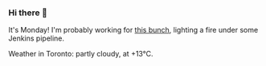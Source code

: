 ### Hi there :wave:

It's Monday! I'm probably working for [this bunch](https://github.com/kohofinancial), lighting a fire under some Jenkins pipeline.

Weather in Toronto: partly cloudy, at +13°C.
